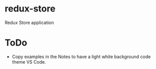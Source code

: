 # redux-store

Redux Store application

# ToDo

- Copy examples in the Notes to have a light white background code theme VS Code.
